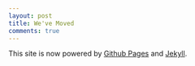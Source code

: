 ```yaml
---
layout: post
title: We've Moved
comments: true
---
```

This site is now powered by [Github Pages](http://pages.github.com/) and [Jekyll](http://jekyllrb.com/).